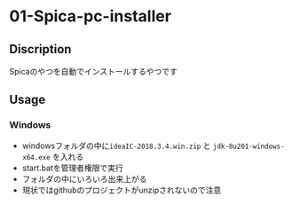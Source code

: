 # 01-Spica-pc-installer
## Discription
Spicaのやつを自動でインストールするやつです
## Usage

### Windows
- windowsフォルダの中に`ideaIC-2018.3.4.win.zip` と `jdk-8u201-windows-x64.exe` を入れる
- start.batを管理者権限で実行
- フォルダの中にいろいろ出来上がる
- 現状ではgithubのプロジェクトがunzipされないので注意

